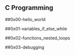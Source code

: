 ## C Programming


##0x00-hello_world


##0x01-variables_if_else_while


##0x02-functions_nested_loops


##0x03-debugging
